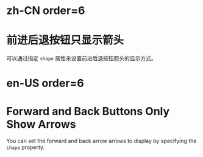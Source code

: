 # zh-CN order=6

# 前进后退按钮只显示箭头

可以通过指定 `shape` 属性来设置前进后退按钮箭头的显示方式。

# en-US order=6

# Forward and Back Buttons Only Show Arrows

You can set the forward and back arrow arrows to display by specifying the `shape` property.
